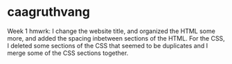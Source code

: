 # caagruthvang
Week 1 hmwrk:
I change the website title, and organized the HTML some more, and added the spacing inbetween sections of the HTML. For the CSS, I deleted some sections of the CSS that seemed to be duplicates and I merge some of the CSS sections together. 
